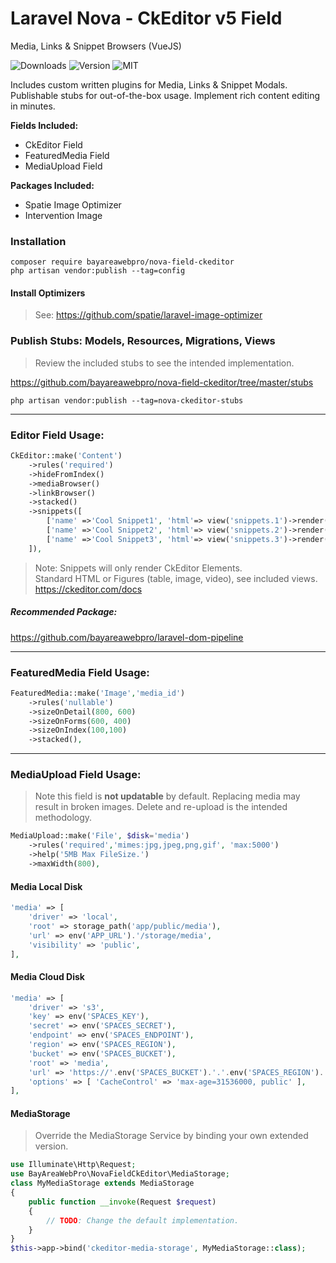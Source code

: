 # Laravel Nova - CkEditor v5 Field
Media, Links & Snippet Browsers (VueJS)

![Downloads](https://img.shields.io/packagist/dt/bayareawebpro/nova-field-ckeditor.svg)
![Version](https://img.shields.io/github/v/release/bayareawebpro/nova-field-ckeditor.svg)
![MIT](https://img.shields.io/badge/License-MIT-success.svg)

Includes custom written plugins for Media, Links & Snippet Modals.
Publishable stubs for out-of-the-box usage. Implement rich content editing in minutes.

**Fields Included:** 
- CkEditor Field
- FeaturedMedia Field
- MediaUpload Field

**Packages Included:** 
- Spatie Image Optimizer
- Intervention Image

### Installation
```shell script
composer require bayareawebpro/nova-field-ckeditor
php artisan vendor:publish --tag=config
```

#### Install Optimizers

> See: https://github.com/spatie/laravel-image-optimizer

### Publish Stubs: Models, Resources, Migrations, Views

> Review the included stubs to see the intended implementation.

https://github.com/bayareawebpro/nova-field-ckeditor/tree/master/stubs

```shell script
php artisan vendor:publish --tag=nova-ckeditor-stubs
```

---

### Editor Field Usage:
```php
CkEditor::make('Content')
    ->rules('required')
    ->hideFromIndex()
    ->mediaBrowser()
    ->linkBrowser()
    ->stacked()
    ->snippets([
        ['name' =>'Cool Snippet1', 'html'=> view('snippets.1')->render()],
        ['name' =>'Cool Snippet2', 'html'=> view('snippets.2')->render()],
        ['name' =>'Cool Snippet3', 'html'=> view('snippets.3')->render()],
    ]),
```

> Note: Snippets will only render CkEditor Elements.  
> Standard HTML or Figures (table, image, video), see included views.
> https://ckeditor.com/docs

##### Recommended Package: 
https://github.com/bayareawebpro/laravel-dom-pipeline

---

### FeaturedMedia Field Usage:

```php
FeaturedMedia::make('Image','media_id')
    ->rules('nullable')
    ->sizeOnDetail(800, 600)
    ->sizeOnForms(600, 400)
    ->sizeOnIndex(100,100)
    ->stacked(),
```

---

### MediaUpload Field Usage:

> Note this field is **not updatable** by default. 
> Replacing media may result in broken images.
> Delete and re-upload is the intended methodology.

```php
MediaUpload::make('File', $disk='media')
    ->rules('required','mimes:jpg,jpeg,png,gif', 'max:5000')
    ->help('5MB Max FileSize.')
    ->maxWidth(800),
```

#### Media Local Disk
```php
'media' => [
    'driver' => 'local',
    'root' => storage_path('app/public/media'),
    'url' => env('APP_URL').'/storage/media',
    'visibility' => 'public',
],
```

#### Media Cloud Disk
```php
'media' => [
    'driver' => 's3',
    'key' => env('SPACES_KEY'),
    'secret' => env('SPACES_SECRET'),
    'endpoint' => env('SPACES_ENDPOINT'),
    'region' => env('SPACES_REGION'),
    'bucket' => env('SPACES_BUCKET'),
    'root' => 'media',
    'url' => 'https://'.env('SPACES_BUCKET').'.'.env('SPACES_REGION').'.cdn.digitaloceanspaces.com/media',
    'options' => [ 'CacheControl' => 'max-age=31536000, public' ],
],
```

#### MediaStorage 

> Override the MediaStorage Service by binding your own extended version.

```php
use Illuminate\Http\Request;
use BayAreaWebPro\NovaFieldCkEditor\MediaStorage;
class MyMediaStorage extends MediaStorage
{
    public function __invoke(Request $request)
    {
        // TODO: Change the default implementation.
    }
}
$this->app->bind('ckeditor-media-storage', MyMediaStorage::class);
```
